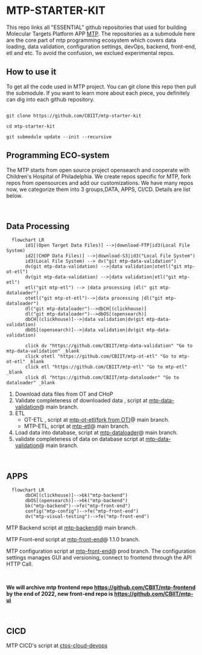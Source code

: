 # MTP-STARTER-KIT

This repo links all "ESSENTIAL" github repositories that used for building Molecular Targets Platform APP [MTP](https://moleculartargets.ccdi.cancer.gov/). 
The repositories as a submodule here are the core part of mtp programming ecosystem which covers data loading, data validation, configuration settings, devOps, backend, front-end, etl and etc. 
To avoid the confusion, we exclued experimental repos. 
<br>


## How to use it

To get all the code used in MTP project.  You can git clone this repo then pull the submodule.
If you want to learn more about each piece, you definitely can dig into each github repository.

```

git clone https://github.com/CBIIT/mtp-starter-kit

cd mtp-starter-kit

git submodule update --init --recursive

```



## Programming ECO-system

The MTP starts from open source project opensearch and cooperate with Children's Hospital of Philadelphia. We create repos specific for MTP, fork repos from opensources and add our customizations. We have many repos now, we categorize them into 3 groups,DATA, APPS, CI/CD. Details are list below. 

<br>


## Data Processing


```mermaid
  flowchart LR
       id1[(Open Target Data Files)] -->|download-FTP|id3(Local File System)
       id2[(CHOP Data Files)] -->|download-S3|id3("Local File System")
       id3(Local File System) --> dv("git mtp-data-validation")
       dv(git mtp-data-validation) -->|data validation|otetl("git mtp-ot-etl")
       dv(git mtp-data-validation) -->|data validation|etl("git mtp-etl")
       etl("git mtp-etl") --> |data processing |dl(" git mtp-dataloader")
       otetl("git mtp-ot-etl")-->|data processing |dl("git mtp-dataloader")
       dl("git mtp-dataloader")-->dbCH[(clickhouse)]
       dl("git mtp-dataloader")-->dbOS[(opensearch)]
       dbCH[(clickhouse)]-->|data validation|dv(git mtp-data-validation)
       dbOS[(opensearch)]-->|data validation|dv(git mtp-data-validation)
       
       click dv "https://github.com/CBIIT/mtp-data-validation" "Go to mtp-data-validation" _blank
       click otetl "https://github.com/CBIIT/mtp-ot-etl" "Go to mtp-ot-etl" _blank
       click etl "https://github.com/CBIIT/mtp-etl" "Go to mtp-etl" _blank
       click dl "https://github.com/CBIIT/mtp-dataloader" "Go to dataloader" _blank

```

1. Download data files from OT and CHoP
2. Validate completeness of downloaded data , script at [mtp-data-validation](https://github.com/CBIIT/mtp-data-validation)@ main branch.
3. ETL
   * OT-ETL , script at [mtp-ot-etl(fork from OT)](https://github.com/CBIIT/mtp-ot-etl)@ main branch.
   * MTP-ETL, script at [mtp-etl](https://github.com/CBIIT/mtp-etl)@ main branch.
5. Load data into database, script at [mtp-dataloader](https://github.com/CBIIT/mtp-dataloader)@ main branch.
6. validate completeness of data on database script at [mtp-data-validation](https://github.com/CBIIT/mtp-data-validation)@ main branch.



<br>




## APPS

```mermaid
  flowchart LR
       dbCH[(clickhouse)]-->bk("mtp-backend")
       dbOS[(opensearch)]-->bk("mtp-backend")
       bk("mtp-backend")-->fe("mtp-front-end")
       config("mtp-config")-->fe("mtp-front-end")
       dv("mtp-visual-testing")-->fe("mtp-front-end")

```

MTP Backend script at [mtp-backend](https://github.com/CBIIT/mtp-backend)@ main branch.

MTP Front-end script at [mtp-front-end](https://github.com/CBIIT/mtp-frontend)@ 1.1.0 branch.

MTP configuration script at  [mtp-front-end](https://github.com/CBIIT/mtp-config)@ prod branch.
The configuration settings manages GUI and versioning, connect to frontend through the API HTTP Call. 

<br>


**We will archive mtp frontend repo https://github.com/CBIIT/mtp-frontend by the end of 2022, new front-end repo is https://github.com/CBIIT/mtp-ui**


<br>



## CICD

MTP CICD's script at [ctos-cloud-devops](https://github.com/CBIIT/ctos-cloud-devops)


